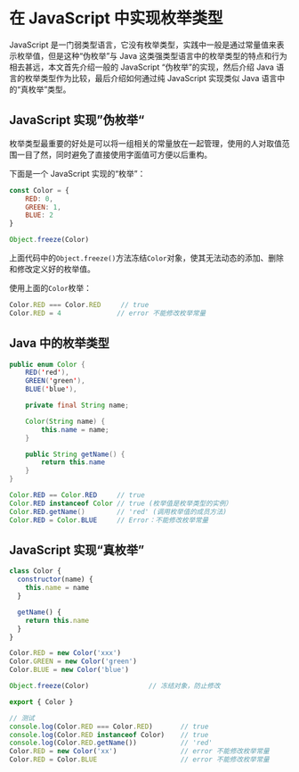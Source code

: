 # 在 JavaScript 中实现枚举类型

JavaScript 是一门弱类型语言，它没有枚举类型，实践中一般是通过常量值来表示枚举值，但是这种“伪枚举”与 Java 这类强类型语言中的枚举类型的特点和行为相去甚远，本文首先介绍一般的 JavaScript “伪枚举”的实现，然后介绍 Java 语言的枚举类型作为比较，最后介绍如何通过纯 JavaScript 实现类似 Java 语言中的“真枚举”类型。

## JavaScript 实现”伪枚举“

枚举类型最重要的好处是可以将一组相关的常量放在一起管理，使用的人对取值范围一目了然，同时避免了直接使用字面值可方便以后重构。

下面是一个 JavaScript 实现的“枚举”：
```javascript
const Color = {
    RED: 0,
    GREEN: 1,
    BLUE: 2
}

Object.freeze(Color)
```

上面代码中的`Object.freeze()`方法冻结`Color`对象，使其无法动态的添加、删除和修改定义好的枚举值。

使用上面的`Color`枚举：
```javascript
Color.RED === Color.RED     // true
Color.RED = 4              // error 不能修改枚举常量
```

## Java 中的枚举类型

```java
public enum Color {
    RED('red'),
    GREEN('green'),
    BLUE('blue'),

    private final String name;

    Color(String name) {
        this.name = name;
    }

    public String getName() {
        return this.name
    }
}
```

```java
Color.RED == Color.RED     // true
Color.RED instanceof Color // true (枚举值是枚举类型的实例）
Color.RED.getName()        // 'red' (调用枚举值的成员方法)
Color.RED = Color.BLUE     // Error：不能修改枚举常量
```

## JavaScript 实现“真枚举”

```javascript
class Color {
  constructor(name) {
    this.name = name
  }

  getName() {
    return this.name
  }
}

Color.RED = new Color('xxx')
Color.GREEN = new Color('green')
Color.BLUE = new Color('blue')

Object.freeze(Color)               // 冻结对象，防止修改

export { Color }
```

```javascript
// 测试
console.log(Color.RED === Color.RED)       // true
console.log(Color.RED instanceof Color)    // true
console.log(Color.RED.getName())           // 'red'
Color.RED = new Color('xx')                // error 不能修改枚举常量
Color.RED = Color.BLUE                     // error 不能修改枚举常量
```